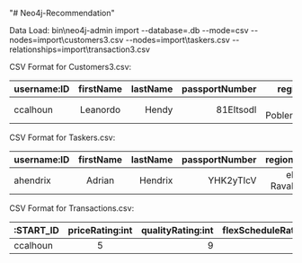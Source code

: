 "# Neo4j-Recommendation" 

Data Load:
bin\neo4j-admin import --database=<database-name>.db --mode=csv --nodes=import\customers3.csv --nodes=import\taskers.csv --relationships=import\transaction3.csv


CSV Format for Customers3.csv:

| username:ID   | firstName     | lastName | passportNumber  | region       | :LABEL   |
| ------------- |:-------------:| -----:   | -----:          | -----:       | -----:   |
| ccalhoun      |Leanordo | Hendy  | 81EItsodl              | el Poblenou  | Customer  |


CSV Format for Taskers.csv:

| username:ID   | firstName     | lastName | passportNumber  | region       |  profession    |:LABEL   |
| ------------- |:-------------:| -----:   | -----:          | -----:       | -----:   |  -----:   |
| ahendrix      |Adrian| Hendrix   | YHK2yTIcV              | el Raval      | plumber | Tasker |

CSV Format for Transactions.csv:

| :START_ID	 | priceRating:int |	qualityRating:int |	flexScheduleRating:int	| overAll:int	| :END_ID	| :TYPE   |
| -----------|:-------------: | -----:               | -----:                 | -----:        | -----:   |  -----: |
|ccalhoun  |	5	          | 9	     |6	   |9   |	ahendrix	|Booked|



